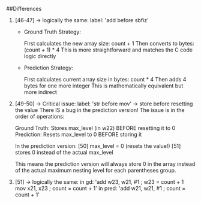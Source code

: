 ##Differences

1. [46-47] -> logically the same:
    label: 'add before sbfiz'
    * Ground Truth Strategy:

        First calculates the new array size: count + 1
        Then converts to bytes: (count + 1) * 4
        This is more straightforward and matches the C code logic directly

    * Prediction Strategy:

        First calculates current array size in bytes: count * 4
        Then adds 4 bytes for one more integer
        This is mathematically equivalent but more indirect

2. [49-50] -> Critical issue:
    label: 'str before mov' -> store before resetting the value
    There IS a bug in the prediction version!
    The issue is in the order of operations:

    Ground Truth: Stores max_level (in w22) BEFORE resetting it to 0
    Prediction: Resets max_level to 0 BEFORE storing it

    In the prediction version:
        [50] max_level = 0 (resets the value!)
        [51] stores 0 instead of the actual max_level

    This means the prediction version will always store 0 in the array instead of the actual maximum nesting level for each parentheses group.

3. [51] -> logically the same:
    in gd:
        'add	w23, w21, #1              ; w23 = count + 1
        mov	x21, x23                  ; count = count + 1'
    in pred:
        'add	w21, w21, #1              ; count = count + 1'
